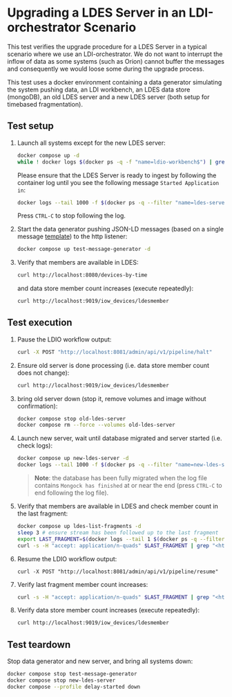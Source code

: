 # Upgrading a LDES Server in an LDI-orchestrator Scenario
This test verifies the upgrade procedure for a LDES Server in a typical scenario where we use an LDI-orchestrator. We do not want to interrupt the inflow of data as some systems (such as Orion) cannot buffer the messages and consequently we would loose some during the upgrade process.

This test uses a docker environment containing a data generator simulating the system pushing data, an LDI workbench, an LDES data store (mongoDB), an old LDES server and a new LDES server (both setup for timebased fragmentation).

## Test setup
1. Launch all systems except for the new LDES server:
    ```bash
    docker compose up -d
    while ! docker logs $(docker ps -q -f "name=ldio-workbench$") | grep 'Started Application in' ; do sleep 1; done
    ```
    Please ensure that the LDES Server is ready to ingest by following the container log until you see the following message `Started Application in`:
    ```bash
    docker logs --tail 1000 -f $(docker ps -q --filter "name=ldes-server$")
    ```
    Press `CTRL-C` to stop following the log.

2. Start the data generator pushing JSON-LD messages (based on a single message [template](./data/device.template.json)) to the http listener:
   ```bash
   docker compose up test-message-generator -d
   ```

3. Verify that members are available in LDES:
   ```bash
   curl http://localhost:8080/devices-by-time
   ```
   and data store member count increases (execute repeatedly):
   ```bash
   curl http://localhost:9019/iow_devices/ldesmember
   ```

## Test execution
1. Pause the LDIO workflow output:
    ```bash
    curl -X POST "http://localhost:8081/admin/api/v1/pipeline/halt"
    ```

2. Ensure old server is done processing (i.e. data store member count does not change):
   ```bash
   curl http://localhost:9019/iow_devices/ldesmember
   ```

3. bring old server down (stop it, remove volumes and image without confirmation):
    ```bash
    docker compose stop old-ldes-server
    docker compose rm --force --volumes old-ldes-server
    ```

3. Launch new server, wait until database migrated and server started (i.e. check logs):
    ```bash
    docker compose up new-ldes-server -d
    docker logs --tail 1000 -f $(docker ps -q --filter "name=new-ldes-server$")
    ```
    > **Note**: the  database has been fully migrated when the log file contains `Mongock has finished` at or near the end (press `CTRL-C` to end following the log file).

4. Verify that members are available in LDES and check member count in the last fragment:
   ```bash
   docker compose up ldes-list-fragments -d
   sleep 3 # ensure stream has been followed up to the last fragment
   export LAST_FRAGMENT=$(docker logs --tail 1 $(docker ps -q --filter "name=ldes-list-fragments$"))
   curl -s -H "accept: application/n-quads" $LAST_FRAGMENT | grep "<https://w3id.org/tree#member>" | wc -l
   ```

5. Resume the LDIO workflow output:
    ```
    curl -X POST "http://localhost:8081/admin/api/v1/pipeline/resume"
    ```

6. Verify last fragment member count increases:
   ```bash
   curl -s -H "accept: application/n-quads" $LAST_FRAGMENT | grep "<https://w3id.org/tree#member>" | wc -l
   ```

7. Verify data store member count increases (execute repeatedly):
   ```bash
   curl http://localhost:9019/iow_devices/ldesmember
   ```

## Test teardown
Stop data generator and new server, and bring all systems down:
```bash
docker compose stop test-message-generator
docker compose stop new-ldes-server
docker compose --profile delay-started down
```
